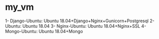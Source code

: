 # my_vm
1- Django-Ubuntu: Ubuntu 18.04+Django+Nginx+Gunicorn+Postgresql
2- Ubuntu: Ubuntu 18.04
3- Nginx-Ubuntu: Ubuntu 18.04+Nginx+SSL
4- Mongo-Ubuntu: Ubuntu 18.04+Mongo
